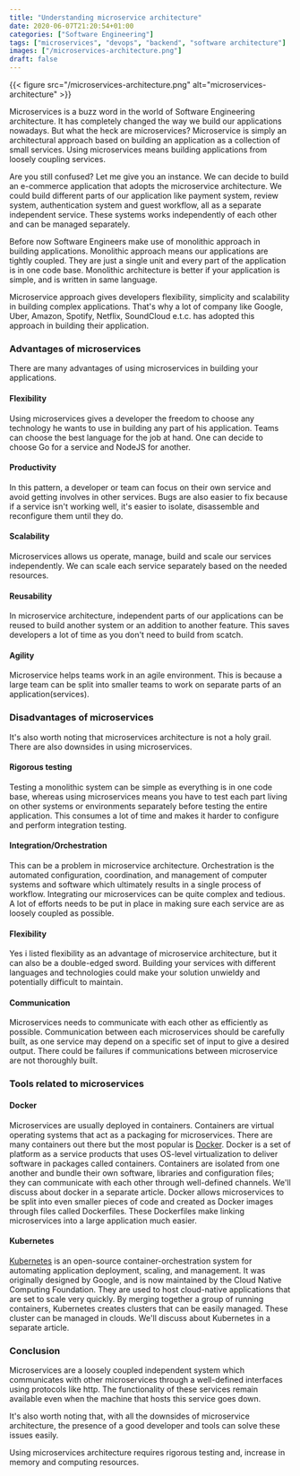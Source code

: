 ```yaml
---
title: "Understanding microservice architecture"
date: 2020-06-07T21:20:54+01:00
categories: ["Software Engineering"]
tags: ["microservices", "devops", "backend", "software architecture"]
images: ["/microservices-architecture.png"]
draft: false
---
```


{{< figure src="/microservices-architecture.png" alt="microservices-architecture" >}}

Microservices is a buzz word in the world of Software Engineering architecture. It has completely changed the way we build our applications nowadays. But what the heck are microservices? Microservice is simply an architectural approach based on building an application as a collection of small services. Using microservices means building applications from loosely coupling services.

Are you still confused? Let me give you an instance. We can decide to build an e-commerce application that adopts the microservice architecture. We could build different parts of our application like payment system, review system, authentication system and guest workflow, all as a separate independent service. These systems works independently of each other and can be managed separately.

Before now Software Engineers make use of monolithic approach in building applications. Monolithic approach means our applications are tightly coupled. They are just a single unit and every part of the application is in one code base. Monolithic architecture is better if your application is simple, and is written in same language.

Microservice approach gives developers flexibility, simplicity and scalability in building complex applications. That's why a lot of company like Google, Uber, Amazon, Spotify, Netflix, SoundCloud e.t.c. has adopted this approach in building their application. 

### Advantages of microservices

There are many advantages of using microservices in building your applications.

#### Flexibility
Using microservices gives a developer the freedom to choose any technology he wants to use in building any part of his application. Teams can choose the best language for the job at hand. One can decide to choose Go for a service and NodeJS for another.

#### Productivity
In this pattern, a developer or team can focus on their own service and avoid getting involves in other services. Bugs are also easier to fix because if a service isn't working well, it's easier to isolate, disassemble and reconfigure them until they do.

#### Scalability
Microservices allows us operate, manage, build and scale our services independently. We can scale each service separately based on the needed resources.

#### Reusability
In microservice architecture, independent parts of our applications can be reused to build another system or an addition to another feature. This saves developers a lot of time as you don't need to build from scatch.

#### Agility
Microservice helps teams work in an agile environment. This is because a large team can be split into smaller teams to work on separate parts of an application(services).

### Disadvantages of microservices
It's also worth noting that microservices architecture is not a holy grail. There are also downsides in using microservices.

#### Rigorous testing
Testing a monolithic system can be simple as everything is in one code base, whereas using microservices means you have to test each part living on other systems or environments separately before testing the entire application. This consumes a lot of time and makes it harder to configure and perform integration testing.

#### Integration/Orchestration
This can be a problem in microservice architecture. Orchestration is the automated configuration, coordination, and management of computer systems and software which ultimately results in a single process of workflow. Integrating our microservices can be quite complex and tedious. A lot of efforts needs to be put in place in making sure each service are as loosely coupled as possible.

#### Flexibility
Yes i listed flexibility as an advantage of microservice architecture, but it can also be a double-edged sword. Building your services with different languages and technologies could make your solution unwieldy and potentially difficult to maintain.

#### Communication
Microservices needs to communicate with each other as efficiently as possible. Communication between each microservices should be carefully built, as one service may depend on a specific set of input to give a desired output.
There could be failures if communications between microservice are not thoroughly built.


### Tools related to microservices

#### Docker
Microservices are usually deployed in containers. Containers are virtual operating systems that act as a packaging for microservices. There are many containers out there but the most popular is [Docker](https://www.docker.com). Docker is a set of platform as a service products that uses OS-level virtualization to deliver software in packages called containers. Containers are isolated from one another and bundle their own software, libraries and configuration files; they can communicate with each other through well-defined channels. We'll discuss about docker in a separate article. Docker allows microservices to be split into even smaller pieces of code and created as Docker images through files called Dockerfiles. These Dockerfiles make linking microservices into a large application much easier.

#### Kubernetes
[Kubernetes](https://kubernetes.io/) is an open-source container-orchestration system for automating application deployment, scaling, and management. It was originally designed by Google, and is now maintained by the Cloud Native Computing Foundation. They are used to host cloud-native applications that are set to scale very quickly. By merging together a group of running containers, Kubernetes creates clusters that can be easily managed. These cluster can be managed in clouds. We'll discuss about Kubernetes in a separate article.


### Conclusion

Microservices are a loosely coupled independent system which communicates with other microservices through a well-defined interfaces using protocols like http. The functionality of these services remain available even when the machine that hosts this service goes down.

It's also worth noting that, with all the downsides of microservice architecture, the presence of a good developer and tools can solve these issues easily.

Using microservices architecture requires rigorous testing and, increase in memory and computing resources.
